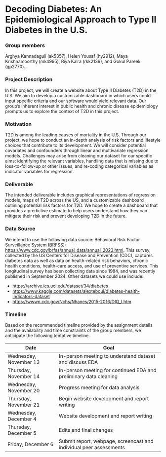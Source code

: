 Decoding Diabetes: An Epidemiological Approach to Type II Diabetes in
the U.S.
================

### **Group members**

Arghya Kannadaguli (ak5357), Helen Yousaf (hy2912), Maya Krishnamoorthy
(mk4995), Riya Kalra (rkk2139), and Gokul Pareek (gp2770).

### **Project Description**

In this project, we will create a website about Type II Diabetes (T2D)
in the U.S. We aim to develop a customizable dashboard in which users
could input specific criteria and our software would yield relevant
data. Our group’s inherent interest in public health and chronic disease
epidemiology prompts us to explore the context of T2D in this project.

### **Motivation**

T2D is among the leading causes of mortality in the U.S. Through our
project, we hope to conduct an in-depth analysis of risk factors and
lifestyle choices that contribute to its development. We will consider
potential covariates and confounders through linear and multivariate
regression models. Challenges may arise from cleaning our dataset for
our specific aims: identifying the relevant variables, handling data
that is missing due to loss-to-follow-up or other issues, and re-coding
categorical variables as indicator variables for regression.

### **Deliverable**

The intended deliverable includes graphical representations of
regression models, maps of T2D across the US, and a customizable
dashboard outlining potential risk factors for T2D. We hope to create a
dashboard that provides a predictive estimate to help users understand
how they can mitigate their risk and prevent developing T2D in the
future.

### **Data Source**

We intend to use the following data source: Behavioral Risk Factor
Surveillance System (BRFSS):
<https://www.cdc.gov/brfss/annual_data/annual_2023.html>. This survey,
collected by the US Centers for Disease and Prevention (CDC), captures
diabetes data as well as data on health-related risk behaviors, chronic
health conditions, health-care access, and use of preventive services.
This longitudinal survey has been collecting data since 1984, and was
recently published in September 2024. Other datasets we could use
include:

- <https://archive.ics.uci.edu/dataset/34/diabetes>
- <https://www.kaggle.com/datasets/alexteboul/diabetes-health-indicators-dataset>
- <https://wwwn.cdc.gov/Nchs/Nhanes/2015-2016/DIQ_I.htm>

### **Timeline**

Based on the recommended timeline provided by the assignment details and
the availability and time constraints of the group members, we
anticipate the following tentative timeline.

| Date                   | Goal                                                               |
|------------------------|--------------------------------------------------------------------|
| Wednesday, November 13 | In-person meeting to understand dataset and discuss EDA            |
| Thursday, November 14  | In-person meeting for continued EDA and preliminary data cleaning  |
| Wednesday, November 20 | Progress meeting for data analysis                                 |
| Thursday, November 21  | Begin website development and report writing                       |
| Wednesday, December 4  | Website development and report writing                             |
| Thursday, December 5   | Edits and final changes                                            |
| Friday, December 6     | Submit report, webpage, screencast and individual peer assessments |
